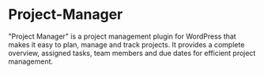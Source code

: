 # Project-Manager
"Project Manager" is a project management plugin for WordPress that makes it easy to plan, manage and track projects. It provides a complete overview, assigned tasks, team members and due dates for efficient project management.
